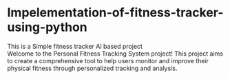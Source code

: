 # Impelementation-of-fitness-tracker-using-python
This is a Simple fitness tracker AI based project<br>
Welcome to the Personal Fitness Tracking System project! This project aims to create a comprehensive tool to help users monitor and improve their physical fitness through personalized tracking and analysis.
